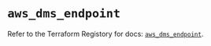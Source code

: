 # `aws_dms_endpoint`

Refer to the Terraform Registory for docs: [`aws_dms_endpoint`](https://registry.terraform.io/providers/hashicorp/aws/5.10.0/docs/resources/dms_endpoint).
